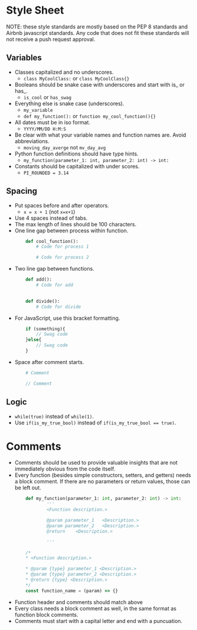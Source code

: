 # Style Sheet 

NOTE: these style standards are mostly based on the PEP 8 standards and Airbnb javascript standards. Any code that does not fit these standards will not receive a push request approval.

## Variables
- Classes capitalized and no underscores.
    - ` class MyCoolClass: ` or ` class MyCoolClass{} `
- Booleans should be snake case with underscores and start with is_ or has_.
    - ` is_cool ` or ` has_swag `
- Everything else is snake case (underscores).
    - ` my_variable `
    - ` def my_function(): ` or ` function my_cool_function(){} `
- All dates must be in iso format.
    - ` YYYY/MM/DD H:M:S `
- Be clear with what your variable names and function names are. Avoid abbreviations.
    - ` moving_day_averge ` not ` mv_day_avg `
- Python function definitions should have type hints.
    - ` my_function(parameter_1: int, parameter_2: int) -> int: `
- Constants should be capitalized with under scores.
    - ` PI_ROUNDED = 3.14 `

## Spacing 
- Put spaces before and after operators.
    - ` x = x + 1 ` (not ` x=x+1 `)
- Use 4 spaces instead of tabs.
- The max length of lines should be 100 characters.
- One line gap between process within function.
    ```python
        def cool_function(): 
            # Code for process 1

            # Code for process 2   
    ```     
- Two line gap between functions.
    ```python 
        def add():
            # Code for add
        

        def divide():
            # Code for divide
    ```
- For JavaScript, use this bracket formatting.
    ```js
        if (something){
            // Swag code
        }else{
            // Swag code
        }
    ```
- Space after comment starts.
    ```python
        # Comment
    ```
    ``` js
        // Comment
    ```

## Logic
- ```while(true)``` instead of ```while(1)```.
- Use ```if(is_my_true_bool)``` instead of ```if(is_my_true_bool == true)```.

# Comments 
- Comments should be used to  provide valuable insights that are not immediately obvious from the code itself.
- Every function (besides simple constructors, setters, and getters) needs a block comment. If there are no parameters or return values, those can be left out.
    ```python 
        def my_function(parameter_1: int, parameter_2: int) -> int:
                '''
                <Function description.>

                @param parameter_1   <Description.>
                @param parameter_2   <Description.>
                @return    <Description.>

                '''
    ```  
    ```js
        /*
        * <Function description.>

        * @param {type} parameter_1 <Description.>
        * @param {type} parameter_2 <Description.>
        * @return {type} <Description.>
        */
        const function_name = (param) => {}
    ```
- Function header and comments should match above 
- Every class needs a block comment as well, in the same format as function block comments.
- Comments must start with a capital letter and end with a puncuation. 


